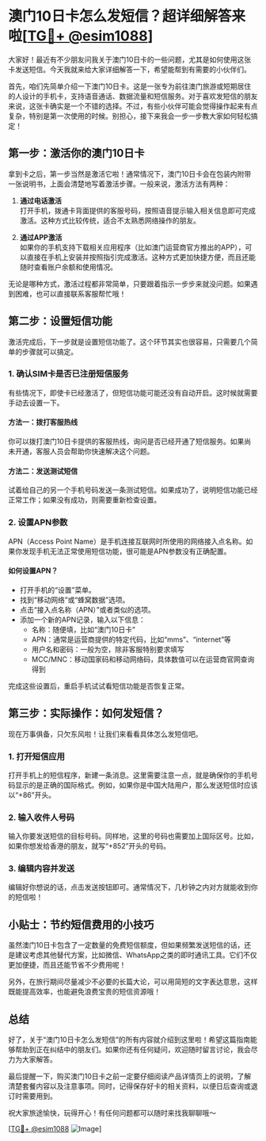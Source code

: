# 澳门10日卡怎么发短信？超详细解答来啦[[TG💪+ @esim1088](https://t.me/s/esim1088)]

大家好！最近有不少朋友问我关于澳门10日卡的一些问题，尤其是如何使用这张卡发送短信。今天我就来给大家详细解答一下，希望能帮到有需要的小伙伴们。

首先，咱们先简单介绍一下澳门10日卡。这是一张专为前往澳门旅游或短期居住的人设计的手机卡，支持语音通话、数据流量和短信服务。对于喜欢发短信的朋友来说，这张卡确实是一个不错的选择。不过，有些小伙伴可能会觉得操作起来有点复杂，特别是第一次使用的时候。别担心，接下来我会一步一步教大家如何轻松搞定！

## 第一步：激活你的澳门10日卡

拿到卡之后，第一步当然是激活它啦！通常情况下，澳门10日卡会在包装内附带一张说明书，上面会清楚地写着激活步骤。一般来说，激活方法有两种：

1. **通过电话激活**  
   打开手机，拨通卡背面提供的客服号码，按照语音提示输入相关信息即可完成激活。这种方式比较传统，适合不太熟悉网络操作的朋友。

2. **通过APP激活**  
   如果你的手机支持下载相关应用程序（比如澳门运营商官方推出的APP），可以直接在手机上安装并按照指引完成激活。这种方式更加快捷方便，而且还能随时查看账户余额和使用情况。

无论是哪种方式，激活过程都非常简单，只要跟着指示一步步来就没问题。如果遇到困难，也可以直接联系客服帮忙哦！

## 第二步：设置短信功能

激活完成后，下一步就是设置短信功能了。这个环节其实也很容易，只需要几个简单的步骤就可以搞定。

### 1. 确认SIM卡是否已注册短信服务
有些情况下，即使卡已经激活了，但短信功能可能还没有自动开启。这时候就需要手动去设置一下。

#### 方法一：拨打客服热线
你可以拨打澳门10日卡提供的客服热线，询问是否已经开通了短信服务。如果尚未开通，客服人员会帮助你快速解决这个问题。

#### 方法二：发送测试短信
试着给自己的另一个手机号码发送一条测试短信。如果成功了，说明短信功能已经正常工作；如果没有成功，则需要重新检查设置。

### 2. 设置APN参数
APN（Access Point Name）是手机连接互联网时所使用的网络接入点名称。如果你发现手机无法正常使用短信功能，很可能是APN参数没有正确配置。

#### 如何设置APN？
- 打开手机的“设置”菜单。
- 找到“移动网络”或“蜂窝数据”选项。
- 点击“接入点名称（APN）”或者类似的选项。
- 添加一个新的APN记录，输入以下信息：
  - 名称：随便填，比如“澳门10日卡”
  - APN：通常是运营商提供的特定代码，比如“mms”、“internet”等
  - 用户名和密码：一般为空，除非客服特别要求填写
  - MCC/MNC：移动国家码和移动网络码，具体数值可以在运营商官网查询得到

完成这些设置后，重启手机试试看短信功能是否恢复正常。

## 第三步：实际操作：如何发短信？

现在万事俱备，只欠东风啦！让我们来看看具体怎么发短信吧。

### 1. 打开短信应用
打开手机上的短信程序，新建一条消息。这里需要注意一点，就是确保你的手机号码显示的是正确的国际格式。例如，如果你是中国大陆用户，那么发送短信时应该以“+86”开头。

### 2. 输入收件人号码
输入你要发送短信的目标号码。同样地，这里的号码也需要加上国际区号。比如，如果你想发给香港的朋友，就写“+852”开头的号码。

### 3. 编辑内容并发送
编辑好你想说的话，点击发送按钮即可。通常情况下，几秒钟之内对方就能收到你的短信啦！

## 小贴士：节约短信费用的小技巧

虽然澳门10日卡包含了一定数量的免费短信额度，但如果频繁发送短信的话，还是建议考虑其他替代方案，比如微信、WhatsApp之类的即时通讯工具。它们不仅更加便捷，而且还能节省不少费用呢！

另外，在旅行期间尽量减少不必要的长篇大论，可以用简短的文字表达意思，这样既能提高效率，也能避免浪费宝贵的短信资源哦！

## 总结

好了，关于“澳门10日卡怎么发短信”的所有内容就介绍到这里啦！希望这篇指南能够帮助到正在纠结中的朋友们。如果你还有任何疑问，欢迎随时留言讨论，我会尽力为大家解答。

最后提醒一下，购买澳门10日卡之前一定要仔细阅读产品详情页上的说明，了解清楚套餐内容以及注意事项。同时，记得保存好卡的相关资料，以便日后查询或退订时需要用到。

祝大家旅途愉快，玩得开心！有任何问题都可以随时来找我聊聊哦～

[[TG💪+ @esim1088](https://t.me/s/esim1088) ![Image](https://i.postimg.cc/4NQfJmqS/Snipaste-2025-05-13-00-14-12.png)]